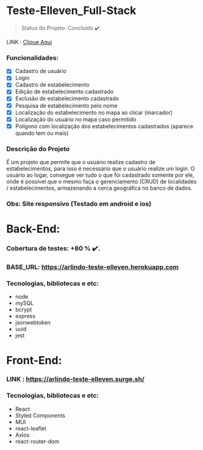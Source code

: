 # Teste-Elleven_Full-Stack

> Status do Projeto: Concluido :heavy_check_mark:.

LINK : [Clique Aqui](https://arlindo-teste-elleven.surge.sh/)

### Funcionalidades:

- [x] Cadastro de usuário
- [x] Login
- [x] Cadastro de estabelecimento
- [x] Edição de estabelecimento cadastrado
- [x] Exclusão de estabelecimento cadastrado
- [x] Pesquisa de estabelecimento pelo nome
- [x] Localização do estabelecimento no mapa ao clicar (marcador)
- [x] Localização do usuário no mapa caso permitido 
- [x] Polígono com localização dos estabelecimentos cadastrados (aparece quando tem ou mais)

### Descrição do Projeto
<p>É um projeto que permite que o usuário realize cadastro de estabelecimentos, para isso é necessário que o usuário realize um login. O usuário ao logar, consegue ver tudo o que foi cadastrado somente por ele, onde é possível que o mesmo faça o gerenciamento (CRUD) de localidades / estabelecimentos, armazenando a cerca geográfica no banco de dados.</p>

### Obs: Site responsivo (Testado em android e ios)

# Back-End:
### Cobertura de testes: +80 % :heavy_check_mark:.

### BASE_URL: https://arlindo-teste-elleven.herokuapp.com

### Tecnologias, bibliotecas e etc:

- node
- mySQL
- bcrypt
- express
- jsonwebtoken
- uuid
- jest

# Front-End:

### LINK : https://arlindo-teste-elleven.surge.sh/

### Tecnologias, bibliotecas e etc:

- React
- Styled Components
- MUI
- react-leaflet
- Axios
- react-router-dom
